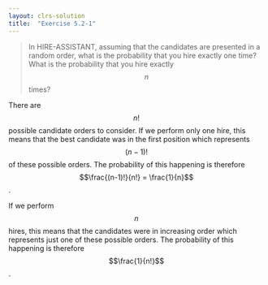 ```yaml
---
layout: clrs-solution
title:  "Exercise 5.2-1"
---
```

>In HIRE-ASSISTANT, assuming that the candidates are presented in a random order, what is the probability that you hire exactly one time? What is the probability that you hire exactly $$n$$ times?

There are $$n!$$ possible candidate orders to consider. If we perform only one hire, this means that the best candidate was in the first position which represents $$(n-1)!$$ of these possible orders. The probability of this happening is therefore $$\frac{(n-1)!}{n!} = \frac{1}{n}$$.

If we perform $$n$$ hires, this means that the candidates were in increasing order which represents just one of these possible orders. The probability of this happening is therefore $$\frac{1}{n!}$$.